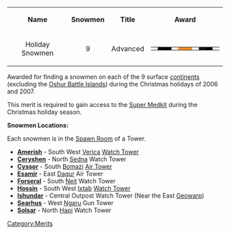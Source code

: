 <table>
<tbody>
<tr class="odd">
<td style="text-align: center;"><p><b>Name</b></p></td>
<td style="text-align: center;"><p><b>Snowmen</b></p></td>
<td style="text-align: center;"><p><b>Title</b></p></td>
<td style="text-align: center;"><p><b>Award</b></p></td>
</tr>
<tr class="even">
<td style="text-align: center;"><p>Holiday Snowmen</p></td>
<td style="text-align: center;"><p>9</p></td>
<td style="text-align: center;"><p>Advanced</p></td>
<td style="text-align: center;"><table class="bigmerit">
<tr>
<td bgcolor="#f7f7f7">
</td>
<td bgcolor="#100808">
</td>
<td bgcolor="#000000">
</td>
<td bgcolor="#ffffff">
</td>
<td bgcolor="#f78a21">
</td>
<td bgcolor="#f78a21">
</td>
<td bgcolor="#f7fbf7">
</td>
<td bgcolor="#181818">
</td>
<td bgcolor="#000000">
</td>
<td bgcolor="#f7f7f7">
</td>
</tr>
</table></td>
</tr>
</tbody>
</table>

Awarded for finding a snowmen on each of the 9 surface
[continents](/continent "wikilink") (excluding the [Oshur Battle
Islands](/Battle_Islands "wikilink")) during the Christmas holidays of
2006 and 2007.

This merit is required to gain access to the [Super
Medkit](/Super_Medkit "wikilink") during the Christmas holiday season.

**Snowmen Locations:**

Each snowmen is in the [Spawn Room](/Spawn_Room "wikilink") of a Tower.

- **[Amerish](/Amerish "wikilink")** - South West
  [Verica](/Verica "wikilink") [Watch Tower](/Watch_tower "wikilink")
- **[Ceryshen](/Ceryshen "wikilink")** - North
  [Sedna](/Sedna "wikilink") Watch Tower
- **[Cyssor](/Cyssor "wikilink")** - South [Bomazi](/Bomazi "wikilink")
  [Air Tower](/Air_tower "wikilink")
- **[Esamir](/Esamir "wikilink")** - East [Dagur](/Dagur "wikilink") Air
  Tower
- **[Forseral](/Forseral "wikilink")** - South [Neit](/Neit "wikilink")
  Watch Tower
- **[Hossin](/Hossin "wikilink")** - South West
  [Ixtab](/Ixtab "wikilink") [Watch Tower](/Watch_tower "wikilink")
- **[Ishundar](/Ishundar "wikilink")** - Central Outpost Watch Tower
  (Near the East [Geowarp](/Geowarp "wikilink"))
- **[Searhus](/Searhus "wikilink")** - West [Ngaru](/Ngaru "wikilink")
  Gun Tower
- **[Solsar](/Solsar "wikilink")** - North [Hapi](/Hapi "wikilink")
  Watch Tower

[Category:Merits](/Category:Merits "wikilink")

